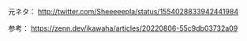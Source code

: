 元ネタ： http://twitter.com/Sheeeeepla/status/1554028833942441984

参考： https://zenn.dev/ikawaha/articles/20220806-55c9db03732a09
